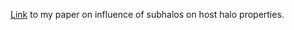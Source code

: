 [Link](https://arxiv.org/pdf/2304.13809.pdf) to my paper on influence of subhalos on host halo properties.
